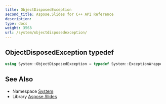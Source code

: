 ```yaml
---
title: ObjectDisposedException
second_title: Aspose.Slides for C++ API Reference
description: 
type: docs
weight: 3563
url: /system/objectdisposedexception/
---
```

## ObjectDisposedException typedef




```cpp
using System::ObjectDisposedException = typedef System::ExceptionWrapper<Details_ObjectDisposedException >
```

## See Also

* Namespace [System](../)
* Library [Aspose.Slides](../../)